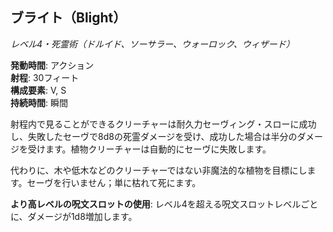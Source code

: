 ## ブライト（Blight）
*レベル4・死霊術（ドルイド、ソーサラー、ウォーロック、ウィザード）*

**発動時間**: アクション  
**射程**: 30フィート  
**構成要素**: V, S  
**持続時間**: 瞬間

射程内で見ることができるクリーチャーは耐久力セーヴィング・スローに成功し、失敗したセーヴで8d8の死霊ダメージを受け、成功した場合は半分のダメージを受けます。植物クリーチャーは自動的にセーヴに失敗します。

代わりに、木や低木などのクリーチャーではない非魔法的な植物を目標にします。セーヴを行いません；単に枯れて死にます。

**より高レベルの呪文スロットの使用**: レベル4を超える呪文スロットレベルごとに、ダメージが1d8増加します。